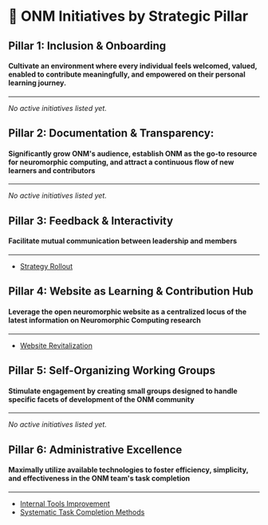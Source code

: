 # 📂 ONM Initiatives by Strategic Pillar

## Pillar 1: Inclusion & Onboarding 
#### Cultivate an environment where every individual feels welcomed, valued, enabled to contribute meaningfully, and empowered on their personal learning journey.
---

_No active initiatives listed yet._

## Pillar 2: Documentation & Transparency:
#### Significantly grow ONM's audience, establish ONM as the go-to resource for neuromorphic computing, and attract a continuous flow of new learners and contributors
---

_No active initiatives listed yet._

## Pillar 3: Feedback & Interactivity
#### Facilitate mutual communication between leadership and members
---
- [Strategy Rollout](strategy-rollout.md)

## Pillar 4: Website as Learning & Contribution Hub
#### Leverage the open neuromorphic website as a centralized locus of the latest information on Neuromorphic Computing research
---
- [Website Revitalization](website_revitaliztion.md)

## Pillar 5: Self-Organizing Working Groups
#### Stimulate engagement by creating small groups designed to handle specific facets of development of the ONM community
---
_No active initiatives listed yet._

## Pillar 6: Administrative Excellence
#### Maximally utilize available technologies to foster efficiency, simplicity, and effectiveness in the ONM team's task completion
----
- [Internal Tools Improvement](internal-tools-improvement.md)
- [Systematic Task Completion Methods](systematic-task-completion.md)
